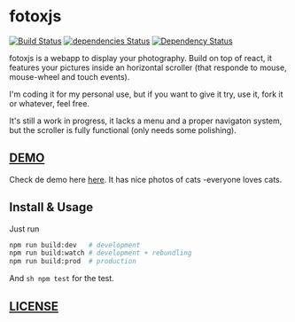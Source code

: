 # fotoxjs

[![Build Status](https://travis-ci.org/AlejandroHerr/fotoxjs.svg?branch=master)](https://travis-ci.org/AlejandroHerr/fotoxjs)
[![dependencies Status](https://david-dm.org/alejandroherr/fotoxjs/status.svg)](https://david-dm.org/alejandroherr/fotoxjs)
[![Dependency Status](https://david-dm.org/souporserious/react-measure.svg)](https://david-dm.org/souporserious/react-measure)

fotoxjs is a webapp to display your photography. Build on top of react, it features your pictures inside an horizontal scroller (that responde to mouse, mouse-wheel and touch events).

I'm coding it for my personal use, but if you want to give it try, use it, fork it or whatever, feel free.

It's still a work in progress, it lacks a menu and a proper navigaton system, but the scroller is fully functional (only needs some polishing).

## [DEMO](https://alejandroherr.github.io/fotoxjs/)
Check de demo here [here](https://alejandroherr.github.io/fotoxjs/). It has nice photos of cats -everyone loves cats.
## Install & Usage
Just run
```sh
npm run build:dev   # development
npm run build:watch # development + rebundling
npm run build:prod  # production
```

And ```sh npm test``` for the test. 

## [LICENSE](LICENSE)